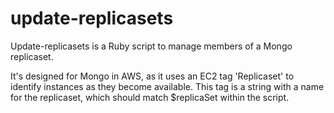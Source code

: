 # update-replicasets
Update-replicasets is a Ruby script to manage members of a Mongo replicaset. 

It's designed for Mongo in AWS, as it uses an EC2 tag 'Replicaset' to identify instances as they become available. This tag is a string with a name for the replicaset, which should match $replicaSet within the script.
